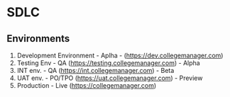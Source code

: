 # SDLC

## Environments

1. Development Environment - Aplha - (https://dev.collegemanager.com)
2. Testing Env - QA (https://testing.collegemanager.com) - Alpha
3. INT env. - QA (https://int.collegemanager.com) - Beta
4. UAT env. - PO/TPO (https://uat.collegemanager.com) - Preview
5. Production - Live (https://collegemanager.com)


